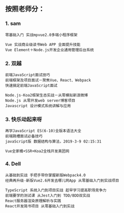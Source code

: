 ## 按照老师分：

### 1. sam

	零基础入门 实战mpvue2.0多端小程序框架
	
	Vue 实战商业级读书Web APP 全面提升技能
	Vue Element＋Node.js开发企业通用管理后台系统

### 2. 双越
	
	前端JavaScript面试技巧
	前端框架及项目面试－聚焦Vue、React、Webpack
	快速搞定前端JavaScript面试
	
	Node.js-Koa2框架生态实战－从零模拟新浪微博
	Node.js 从零开发web server博客项目
	Javascript 设计模式系统讲解与应用
	
### 3. 快乐动起来呀

	再学JavaScript ES(6-10)全版本语法大全
	前端跳槽面试必备技巧
	javaScript版 数据结构与算法，2019-3-9 02:15:31
	
	Vue全家桶+SSR+Koa2全栈开发美团网

### 4. Dell
	从基础到实战 手把手带你掌握新版Webpack4.0
	经典再升级-新版Vue2.6开发去哪儿网App 从零基础入门到实战项目
	
	TypeScript 系统入门到项目实战 趁早学习提高职场竞争力
	前端要学的测试课 从Jest入门到 TDD/BDD双实战
	React服务器渲染原理解析与实践
	React开发简书项目 从零基础入门到实战
	